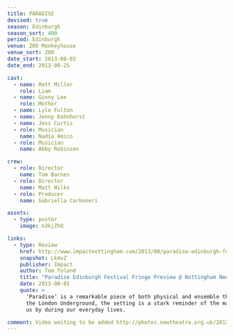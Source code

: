 ```yaml
---
title: PARADISE
devised: true
season: Edinburgh
season_sort: 400
period: Edinburgh
venue: ZOO Monkeyhouse
venue_sort: ZOO
date_start: 2013-08-03
date_end: 2013-08-25

cast:
  - name: Matt Miller
    role: Liam
  - name: Ginny Lee
    role: Mother
  - name: Lyle Fulton
  - name: Jenny Kohnhorst
  - name: Jess Curtis
  - role: Musician
    name: Nadia Amico
  - role: Musician
    name: Abby Robinson

crew:
  - role: Director
    name: Tom Barnes
  - role: Director
    name: Matt Wilks
  - role: Producer
    name: Gabriella Carboneri

assets:
  - type: poster
    image: n3kjZhQ

links:
  - type: Review
    href: http://www.impactnottingham.com/2013/08/paradise-edinburgh-festival-fringe-preview-nottingham-new-theatre/
    snapshot: Lk4vZ
    publisher: Impact
    author: Tom Tolond
    title: "Paradise Edinburgh Festival Fringe Preview @ Nottingham New Theatre"
    date: 2013-08-01
    quote: >
      ‘Paradise’ is a remarkable piece of both physical and ensemble theatre. Taking place over the course of a day on
      the London Underground, the setting is a stark reminder of the many different people and events that simply pass
      us by during our everyday lives.

comment: Video waiting to be added http://photos.newtheatre.org.uk/2012-13/Paradise-Edinburgh-2013/
---
```

